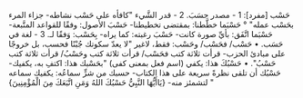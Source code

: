 ‌حَسْب [مفرد]:
1 - مصدر ‌حسَبَ.
2 - قدر الشَّيء "كافأه على ‌حَسْب نشاطه- جزاء المرء بحَسْب عمله" ° حَسْبَما خطَّطنا: بمقتضى تخطيطنا- ‌حَسْبَ الأصول: وفقًا للقواعد المتَّبعة- حَسْبَما اتَّفَق: بأيِّ صورة كانت- ‌حَسْبَ رغبته: كما يراه- بِحَسْب: وَفقًا لـ.
3 - لغة في ‌حَسَب.
• ‌حَسْب/ فحَسْب/ وحَسْب: فقط، لاغير "لا يعدّ سكوتك جُبْنًا فحسب، بل خروجًا على مبادئ الحزب- قرأت ثلاثة كتب فحَسْب/ قرأت ثلاثة كتب وحَسْبُ/ قرأت ثلاثة كتب ‌حَسْبُ".
• حَسْبُكَ هذا: يكفي (اسم فعل بمعنى كفى) "بحَسْبك هذا: اكتفِ به، يكفيك- حَسْبُك أن تلقى نظرةً سريعة على هذا الكتاب- حسبك من شرٍّ سماعُه: يكفيك سماعه لتشمئز منه- {يَاأَيُّهَا النَّبِيُّ حَسْبُكَ اللهُ وَمَنِ اتَّبَعَكَ مِنَ الْمُؤْمِنِينَ} "
